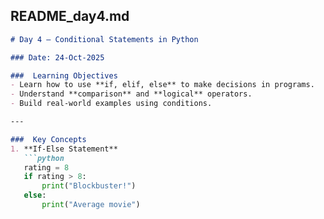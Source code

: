 ## **README_day4.md**  
```markdown
# Day 4 – Conditional Statements in Python

### Date: 24-Oct-2025

###  Learning Objectives
- Learn how to use **if, elif, else** to make decisions in programs.
- Understand **comparison** and **logical** operators.
- Build real-world examples using conditions.

---

###  Key Concepts
1. **If-Else Statement**
   ```python
   rating = 8
   if rating > 8:
       print("Blockbuster!")
   else:
       print("Average movie")

